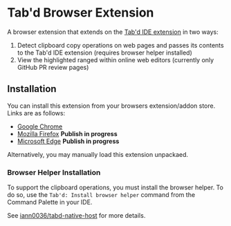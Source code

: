 # Tab'd Browser Extension

A browser extension that extends on the [Tab'd IDE extension](https://github.com/iann0036/tabd) in two ways:

1. Detect clipboard copy operations on web pages and passes its contents to the Tab'd IDE extension (requires browser helper installed)
2. View the highlighted ranged within online web editors (currently only GitHub PR review pages)

## Installation

You can install this extension from your browsers extension/addon store. Links are as follows:

- [Google Chrome](https://chrome.google.com/webstore/detail/tabd/lemjjpeploikbpmkodmmkdjcjodboidn)
- [Mozilla Firefox](https://addons.mozilla.org/en-GB/firefox/addon/tab-d/) __Publish in progress__
- [Microsoft Edge](https://microsoftedge.microsoft.com/addons/detail/nhipdcegeolhecgahdhkcgcbgjhcpbpp) __Publish in progress__

Alternatively, you may manually load this extension unpackaed.

### Browser Helper Installation

To support the clipboard operations, you must install the browser helper. To do so, use the `Tab'd: Install browser helper` command from the Command Palette in your IDE.

See [iann0036/tabd-native-host](https://github.com/iann0036/tabd-native-host) for more details.